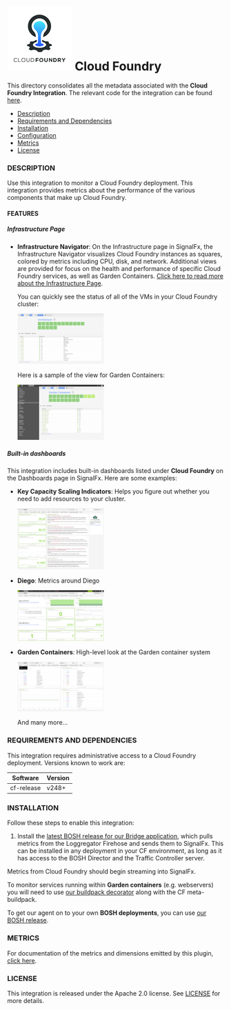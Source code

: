 # ![](././img/integrations_cloudfoundry.png) Cloud Foundry

This directory consolidates all the metadata associated with the **Cloud Foundry Integration**. The relevant code for the integration can be found [here](https://github.com/search?q=topic%3Acloud-foundry+org%3Asignalfx+fork%3Atrue).

- [Description](#description)
- [Requirements and Dependencies](#requirements-and-dependencies)
- [Installation](#installation)
- [Configuration](#configuration)
- [Metrics](#metrics)
- [License](#license)

### DESCRIPTION

Use this integration to monitor a Cloud Foundry deployment. This integration provides metrics about the performance of the various components that make up Cloud Foundry.

#### FEATURES

##### Infrastructure Page

- **Infrastructure Navigator**: On the Infrastructure page in SignalFx, the
    Infrastructure Navigator visualizes Cloud Foundry instances as squares,
    colored by metrics including CPU, disk, and network. Additional views are
    provided for focus on the health and performance of specific Cloud Foundry
    services, as well as Garden Containers. [Click here to read more about the
    Infrastructure
    Page](https://docs.signalfx.com/en/latest/built-in-content/infra-nav.html).

  You can quickly see the status of all of the VMs in your Cloud Foundry cluster:

  [<img src='./img/arch-infra.png' width=200px>](./img/arch-infra.png)

  Here is a sample of the view for Garden Containers:

  [<img src='./img/garden-infra.png' width=200px>](./img/garden-infra.png)

##### Built-in dashboards

This integration includes built-in dashboards listed under **Cloud Foundry** on the Dashboards page in SignalFx. Here are some examples:

- **Key Capacity Scaling Indicators**: Helps you figure out whether you need to
    add resources to your cluster.

  [<img src='./img/key-cap-dashboard.png' width=200px>](./img/key-cap-dashboard.png)

- **Diego**: Metrics around Diego

  [<img src='./img/diego-dashboard.png' width=200px>](./img/diego-dashboard.png)

- **Garden Containers**: High-level look at the Garden container system

  [<img src='./img/garden-containers-dashboard.png' width=200px>](./img/garden-containers-dashboard.png)

  And many more...

### REQUIREMENTS AND DEPENDENCIES

This integration requires administrative access to a Cloud Foundry deployment. Versions known to work are:

| Software                | Version        |
|-------------------------|----------------|
| cf-release              | v248+          |

### INSTALLATION

Follow these steps to enable this integration:

1. Install the [latest BOSH release for our Bridge
   application](https://github.com/signalfx/signalfx-cloudfoundry-bridge-boshrelease/releases),
   which pulls metrics from the Loggregator Firehose and sends them to SignalFx.
   This can be installed in any deployment in your CF environment, as long as
   it has access to the BOSH Director and the Traffic Controller server.

Metrics from Cloud Foundry should begin streaming into SignalFx.

To monitor services running within **Garden containers** (e.g. webservers) you will
need to use [our buildpack
decorator](https://github.com/signalfx/signalfx-cloudfoundry-buildpack-decorator)
along with the CF meta-buildpack.

To get our agent on to your own **BOSH deployments**, you can use [our BOSH
release](https://github.com/signalfx/agent-boshrelease).

### METRICS

For documentation of the metrics and dimensions emitted by this plugin, [click here](./docs).

### LICENSE

This integration is released under the Apache 2.0 license. See [LICENSE](https://github.com/signalfx/collectd-example/blob/master/LICENSE) for more details.
